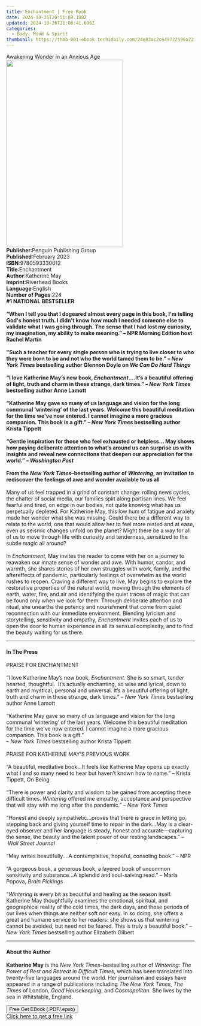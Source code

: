 ```yaml
---
title: Enchantment | Free Book
date: 2024-10-25T20:51:09.188Z
updated: 2024-10-26T21:08:41.696Z
categories:
  - Body, Mind & Spirit
thumbnail: https://thmb-001-ebook.techidaily.com/24e83ac2c649722596a221bb00dbb9604553cf745243ece2722173ea55c73ae2.jpg
---
```

<main id="book-container">
  <div class="flex flex-col">
    <div class="book-brief flex-1 py-6 px-4 sm:p-6 md:py-10 md:px-8">
      <!-- brief-->
      <div class="book-brief-main">Awakening Wonder in an Anxious Age</div>
    </div>
    <div
      class="book-meta-info flex-1 grid gap-4 col-start-1 col-end-3 row-start-1 sm:mb-6 sm:grid-cols-4 lg:gap-6 lg:col-start-2 lg:row-end-6 lg:row-span-6 lg:mb-0"
    >
      <div
        class="book-meta-info-left place-content-center mt-4 p-4 text-sm leading-6 col-start-2 col-span-2 dark:text-slate-400"
      >
        <img
          class="w-full h-500 object-cover rounded-lg sm:h-255 sm:col-span-2 lg:col-span-full"
          src="https://img-001-ebook.techidaily.com/6014d16fdd38561e6543769469d0478df0c8417955b1e2c6426dcb608120fde2.jpg"
          alt=""
          width="312"
          height="500"
        />
      </div>
      <div
        class="book-meta-info-right mt-2 col-start-1 row-start-2 col-span-3 self-center"
      >
        <!-- meta data  -->
        <div class="flex flex-col px-4 md:px-8">
          <div class="flex-1">
            <strong>Publisher</strong>:<span class="px-2"
              >Penguin Publishing Group</span
            >
          </div>
          <div class="flex-1">
            <strong>Published</strong>:<span class="px-2">February 2023</span>
          </div>
          <div class="flex-1">
            <strong>ISBN</strong>:<span class="px-2">9780593330012</span>
          </div>
          <div class="flex-1">
            <strong>Title</strong>:<span class="px-2">Enchantment</span>
          </div>
          <div class="flex-1">
            <strong>Author</strong>:<span class="px-2">Katherine May</span>
          </div>
          <div class="flex-1">
            <strong>Imprint</strong>:<span class="px-2">Riverhead Books</span>
          </div>
          <div class="flex-1">
            <strong>Language</strong>:<span class="px-2">English</span>
          </div>
          <div class="flex-1">
            <strong>Number of Pages</strong>:<span class="px-2">224</span>
          </div>
        </div>
      </div>
    </div>
    <div class="book-description flex-1 py-6 px-4 sm:p-6 md:py-10 md:px-8">
      <div class="book-description-main">
        <div accordion-content="" id="description">
          <b>#1 NATIONAL BESTSELLER</b><br />
          <b
            ><br />“When I tell you that I dogeared almost every page in this
            book, I'm telling God's honest truth. I didn't know how much I
            needed someone else to validate what I was going through. The sense
            that I had lost my curiosity, my imagination, my ability to make
            meaning.” –&nbsp;NPR Morning Edition host Rachel Martin</b
          ><br />
          <b></b><br /><b
            >"Such a teacher for every single person who is trying to live
            closer to who they were born to be and not who the world tamed them
            to be.” – <i>New York Times</i> bestselling author Glennon Doyle on
            <i>We Can Do Hard Things</i></b
          ><br /><br />
          <b
            >“I love Katherine May’s new book, <i>Enchantment</i>.…It’s a
            beautiful offering of light, truth and charm in these strange, dark
            times.” – <i>New York Times </i>bestselling author Anne Lamott</b
          ><br />
          &nbsp;<br />
          <b
            >“Katherine May gave so many of us language and vision for the long
            communal ‘wintering’ of the last years. Welcome&nbsp;this beautiful
            meditation for the time we've now entered. I cannot imagine a more
            gracious companion. This book is a gift.” –
            <i>New York Times</i> bestselling author Krista Tippett<br /><br />
            “Gentle inspiration for those who feel exhausted or helpless… May
            shows how paying deliberate attention to what’s around us can
            surprise us with insights and reveal new connections that deepen our
            appreciation for the world.” <i>– Washington Post</i></b
          ><br />
          <b
            ><br />
            From the <i>New York Times</i>–bestselling author of
            <i>Wintering</i>, an invitation to rediscover the feelings of awe
            and wonder available to us all</b
          ><br /><br />
          Many of us feel trapped in a grind of constant change: rolling news
          cycles, the chatter of social media, our families split along partisan
          lines. We feel fearful and tired, on edge in our bodies, not quite
          knowing what has us perpetually depleted. For Katherine May, this low
          hum of fatigue and anxiety made her wonder what she was missing. Could
          there be a different way to relate to the world, one that would allow
          her to feel more rested and at ease, even as seismic changes unfold on
          the planet? Might there be a way for all of us to move through life
          with curiosity and tenderness, sensitized to the subtle magic all
          around?<br />
          &nbsp;<br />
          In <i>Enchantment</i>, May invites the reader to come with her on a
          journey to reawaken our innate sense of wonder and awe. With humor,
          candor, and warmth, she shares stories of her own struggles with work,
          family, and the aftereffects of pandemic, particularly feelings of
          overwhelm as the world rushes to reopen. Craving a different way to
          live, May begins to explore the restorative properties of the natural
          world, moving through the elements of earth, water, fire, and air and
          identifying the quiet traces of magic that can be found only when we
          look for them. Through deliberate attention and ritual, she unearths
          the potency and nourishment that come from quiet reconnection with our
          immediate environment. Blending lyricism and storytelling, sensitivity
          and empathy, <i>Enchantment</i> invites each of us to open the door to
          human experience in all its sensual complexity, and to find the beauty
          waiting for us there.
        </div>
        <div class="accordion-fader"></div>
      </div>
    </div>
    <div class="book-excerpts flex-1 py-6 px-4 sm:p-6 md:py-10 md:px-8">
      <!-- excerpts-->
      <div class="book-excerpts-main">
        <hr />
        <h4 class="placeholder placeholder-heading">
          <span>In The Press</span>
        </h4>
        <p>
          PRAISE FOR ENCHANTMENT<br />
          &nbsp;<br />
          “I love Katherine May’s new book, <i>Enchantment</i>. She is so smart,
          tender hearted, thoughtful.&nbsp; It’s actually enchanting, so wise
          and lyrical, down to earth and mystical, personal and universal. It’s
          a beautiful offering of light, truth and charm in these strange, dark
          times.” – <i>New York Times</i> bestselling author Anne Lamott<br />
          &nbsp;<br />
          “Katherine May gave so many of us language and vision for the long
          communal ‘wintering’ of the last years. Welcome&nbsp;this beautiful
          meditation for the time we've now entered. I cannot imagine a more
          gracious companion. This book is a gift.” <br />
          – <i>New York Times</i> bestselling author Krista Tippett<br />
          &nbsp;<br />
          PRAISE FOR&nbsp;KATHERINE MAY’S PREVIOUS WORK<br /><br />
          “A beautiful, meditative book…It feels like Katherine May opens up
          exactly what I and so many need to hear but haven’t known how to
          name.”&nbsp;–&nbsp;Krista Tippett, On Being<br /><br />
          “There is power and clarity and wisdom to be gained from accepting
          these difficult times. <i>Wintering</i> offered me&nbsp;empathy,
          acceptance and perspective that will stay with me long after the
          pandemic.” <i>–&nbsp;New York Times</i><br /><br />
          “Honest and deeply sympathetic...proves that there is grace in letting
          go, stepping back and giving yourself time to repair in the dark...May
          is a clear-eyed observer and her language is steady, honest and
          accurate—capturing the sense, the beauty and the latent power of our
          resting landscapes.” <i>–&nbsp;Wall Street Journal</i><br />
          &nbsp;<br />
          “May writes beautifully….A contemplative, hopeful, consoling
          book.”&nbsp;–&nbsp;NPR<br /><br />
          “A gorgeous book, a generous book, a layered book of uncommon
          sensitivity and substance…A splendid and soul-salving
          read.”&nbsp;–&nbsp;Maria Popova, <i>Brain Pickings</i><br /><br />
          “<i>Wintering</i> is every bit as beautiful and healing as the season
          itself. Katherine May thoughtfully examines the emotional, spiritual,
          and geographical reality of the cold times, the dark days, and those
          periods of our lives when things are neither soft nor easy. In so
          doing, she offers a great and humane service to her readers: she shows
          us that wintering cannot be avoided, but need not be feared. This is
          truly a beautiful book.”&nbsp;– <i>New York Times</i> bestselling
          author&nbsp;Elizabeth Gilbert
        </p>
      </div>
    </div>
    <div class="book-about-author flex-1 py-6 px-4 sm:p-6 md:py-10 md:px-8">
      <!-- about author-->
      <div class="book-main-author-main">
        <hr />
        <h4 class="placeholder placeholder-heading">
          <span>About the Author</span>
        </h4>
        <p>
          <b>Katherine May</b> is the <i>New York Times</i>–bestselling author
          of <i>Wintering: The Power of Rest and Retreat in Difficult Times</i>,
          which has been translated into twenty-five languages around the world.
          Her journalism and essays have appeared in a range of publications
          including <i>The New York Times</i>, <i>The Times</i> of London,<i>
            Good Housekeeping</i
          >, and <i>Cosmopolitan.</i> She lives by the sea in Whitstable,
          England.
        </p>
      </div>
    </div>
    <div class="book-free-get flex-1 py-6 px-4 sm:p-6 md:py-10 md:px-8">
      <button
        id="btn-free-get"
        class="bg-blue-500 hover:bg-blue-700 text-white font-bold py-2 px-4 rounded"
      >
        Free Get EBook (.PDF/.epub)
      </button>
      <div id="countdown-display" class="px-2 text-lg mt-2"></div>
      <a
        id="free-link"
        class="hidden bg-blue-500 hover:bg-blue-700 text-white font-bold py-2 px-4 rounded"
        href="https://www.ebooks.com/en-us/book/210594666/enchantment/katherine-may/"
        target="_blank"
        >Click here to get a free link</a
      >
    </div>
    <script>
      let countdownTime = 0;
      let countdownInterval = null;
      document
        .getElementById('btn-free-get')
        .addEventListener('click', startCountdown);
      function startCountdown() {
        countdownTime = new Date().getTime() + 60000 * 3;
        countdownInterval = setInterval(updateCountdown, 1000);
        document.getElementById('btn-free-get').disabled = true;
        document
          .getElementById('btn-free-get')
          .classList.add('bg-gray-500', 'cursor-not-allowed');
      }
      function updateCountdown() {
        let currentTime = new Date().getTime();
        let timeLeft = countdownTime - currentTime;
        let secondsLeft = Math.floor(timeLeft / 1000);
        document.getElementById('countdown-display').innerHTML =
          `Remaining time: ${secondsLeft} seconds.`;
        if (secondsLeft <= 0) {
          clearInterval(countdownInterval);
          document.getElementById('btn-free-get').classList.add('hidden');
          document.getElementById('free-link').classList.remove('hidden');
          document.getElementById('countdown-display').innerHTML = '';
        }
      }
    </script>
  </div>
</main>

<ins class="adsbygoogle"
      style="display:block"
      data-ad-client="ca-pub-7571918770474297"
      data-ad-slot="8358498916"
      data-ad-format="auto"
      data-full-width-responsive="true"></ins>
    